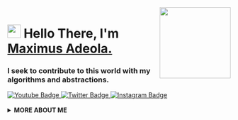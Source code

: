 
<img align="right" src="https://raw.githubusercontent.com/MaxDevv/maxdev/main/logo.png" height="160px" width="auto">

<h1 align="left"><img src="https://raw.githubusercontent.com/MaxDevv/maxdev/master/wave.gif" width="30px"><strong> Hello There, I'm <a href="https://maximusadeola.com/">Maximus Adeola.</a></strong>
</h1>

<h3 align="left"><strong>
I seek to contribute to this world with my algorithms and abstractions.</strong></h3>

<a target="_blank" href="https://www.youtube.com/c/maxdev">
<img src="https://img.shields.io/badge/-maxdev-red?style=for-the-badge&logo=Youtube&logoColor=white&link=https://www.youtube.com/c/maxdev" alt="Youtube Badge">
</a>
<a target="_blank" href="https://twitter.com/maxdev_">
<img src="https://img.shields.io/badge/maxdev-1ca0f1?style=for-the-badge&logo=twitter&logoColor=white&link=https://twitter.com/maxdev" alt="Twitter Badge">
</a>
<a target="_blank" href="https://www.instagram.com/max.d.e.v/">
<img src="https://img.shields.io/badge/-maxdev-E1306C?style=for-the-badge&logo=Instagram&logoColor=white&link=https://instagram.com/maxdev/" alt="Instagram Badge">
</a>
<br>

<br>

  <details>
    <summary>
    <strong>MORE ABOUT ME</strong>
    </summary>

```javascript
const maxdev = {
  education: "UnderGraduate",
  otherAlias: "Front-End Web Developer",
  codesIn: ["Javascript", "HTML", "CSS", "Python", "Linux Bash", "Unity"],
  currentlylearning: ["API Development", "AI & ML","Flask", "Swimming"],
  toolsUsing: ["Vue", "Flask", "Django", "FastAPI", "Sass", "AWS", "Wordpress", "Bootstrap", "Firebase", "Figma"],
  experiences: [
    {
      company : "Personal",
      Created : "Portfolio"
    }
  ],
availableForHire: false
}
```

![maxdev's github stats](https://github-readme-stats.vercel.app/api?username=MaxDevv&show_icons=true&icon_color=141414&bg_color=ffffff&hide_border=true&line_height=25&text_color=141414&hide_title=true&count_private=true)

<img src="https://media.giphy.com/media/RhwkGhrlj3NVSOxWSN/giphy.gif" height="30"> <em><b>I'm mostly active around the internet</b> so if you want to say hi or just dropby, feel free to <a target="_blank" href="https://github.com/MaxDevv/maxdev/issues/new/choose"><strong> create an issue</strong></a>, I'll be happy to exchnage our views on dinosaurs or life or anything you fancy about ;)</b> </em>


<a target="_blank" href="https://github.com/MaxDevv/maxdev/">
<img src="https://img.shields.io/badge/dynamic/json?url=https://api.countapi.xyz/hit/visitor-badge/MaxDevv&style=for-the-badge&label=visitors&query=value&color=0F0F1A&labelColor=0F0F1A" alt="maxdev's vistors">
</a>

  </details>
